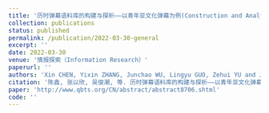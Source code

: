 ```yaml
---
title: '历时弹幕语料库的构建与探析——以青年亚文化弹幕为例(Construction and Analysis of Diachronic Bullet Corpus——Taking Youth Subculture Bullet as an Example)'
collection: publications
status: published
permalink: /publication/2022-03-30-general
excerpt: ''
date: 2022-03-30
venue: '情报探索（Information Research）'
paperurl: ''
authors: 'Xin CHEN, Yixin ZHANG, Junchao WU, Lingyu GUO, Zehui YU and Jing YANG*'
citation: '陈鑫, 张以欣, 吴俊潮, 等. 历时弹幕语料库的构建与探析——以青年亚文化弹幕为例[J]. 情报探索, 2022.'
paper: 'http://www.qbts.org/CN/abstract/abstract8706.shtml'
code: ''
---
```

